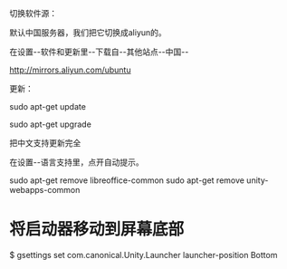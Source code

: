 切换软件源：

默认中国服务器，我们把它切换成aliyun的。

在设置--软件和更新里--下载自--其他站点--中国--

http://mirrors.aliyun.com/ubuntu


更新：

sudo apt-get update  
      
sudo apt-get upgrade  


把中文支持更新完全

在设置--语言支持里，点开自动提示。


sudo apt-get remove libreoffice-common
sudo apt-get remove unity-webapps-common    

# 将启动器移动到屏幕底部
$ gsettings set com.canonical.Unity.Launcher launcher-position Bottom
